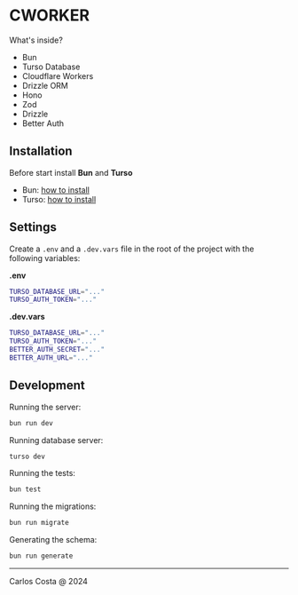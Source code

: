 # CWORKER

What's inside?

- Bun
- Turso Database
- Cloudflare Workers
- Drizzle ORM
- Hono
- Zod
- Drizzle
- Better Auth

## Installation

Before start install **Bun** and **Turso**

- Bun: [how to install](https://bun.sh/docs/installation)
- Turso: [how to install](https://turso.tech/docs/installation)

## Settings

Create a `.env` and a `.dev.vars` file in the root of the project with the following variables:

**.env**
```sh
TURSO_DATABASE_URL="..."
TURSO_AUTH_TOKEN="..."
```

**.dev.vars**
```sh
TURSO_DATABASE_URL="..."
TURSO_AUTH_TOKEN="..."
BETTER_AUTH_SECRET="..."
BETTER_AUTH_URL="..."
```

## Development

Running the server:
```sh
bun run dev
```

Running database server:
```sh
turso dev
```

Running the tests:
```sh
bun test
```

Running the migrations:
```sh
bun run migrate
```

Generating the schema:
```sh
bun run generate
```

---

Carlos Costa @ 2024